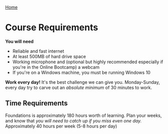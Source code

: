 [Home](README.md)

# Course Requirements

__You will need__
- Reliable and fast internet
- At least 500MB of hard drive space
- Working microphone and (optional but highly recommended especially if you're in the Online Bootcamp) a webcam
- If you're on a Windows machine, you must be running Windows 10

__Work every day!__ It's the best challenge we can give you. Monday-Sunday, every day try to carve out an _absolute minimum_ of 30 minutes to work.

## Time Requirements
Foundations is approximately 180 hours worth of learning. Plan your weeks, and know that *you will need to catch up if you miss even one day.* Approximately 40 hours per week (5-8 hours per day)

